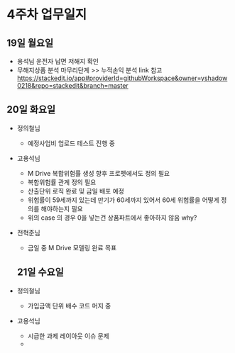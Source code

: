 # 4주차 업무일지

## 19일 월요일

*  용석님 운전자 납면 저해지 확인
*  무해지상품 분석 마무리단계 >> 누적손익 분석  link 참고
<https://stackedit.io/app#providerId=githubWorkspace&owner=yshadow0218&repo=stackedit&branch=master>

## 20일 화요일

*  정의철님 
   - 예정사업비 업로드 테스트 진행 중
   
 *  고용석님
    - M Drive 복합위험률 생성 향후 프로펫에서도 정의 필요
    - 복합위험률 관계 정의 필요
    - 산출단위 로직 완료 및 금일 배포 예정
    - 위험률이 59세까지 있는데 만기가 60세까지 있어서 60세 위험률을 어떻게 정의를 해야하는지 필요
    -  위의 case 의 경우 0을 넣는건 상품파트에서 좋아하지 않음 why?
  
  * 전혁준님
     -  금일 중 M Drive 모델링 완료 목표
    
    ## 21일 수요일
* 정의철님 
  - 가입금액 단위 배수 코드 머지 중
* 고용석님
  - 시급한 과제 레이아웃 이슈 문제 
  -   
<!--stackedit_data:
eyJoaXN0b3J5IjpbODMyNzY0OTExLDYwOTQyODM0N119
-->